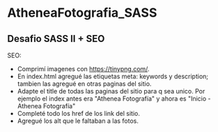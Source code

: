 # AtheneaFotografia_SASS
Desafio SASS II + SEO
-----------------------------------

SEO:

* Comprimí imagenes con https://tinypng.com/.
* En index.html agregué las etiquetas meta: keywords y description; tambien las agregué en otras paginas del sitio.
* Adapte el title de todas las paginas del sitio para q sea unico. Por ejemplo el index antes era "Athenea Fotografía" y ahora es "Inicio - Athenea Fotografía"
* Completé todo los href de los link del sitio.
* Agregué los alt que le faltaban a las fotos.

